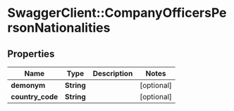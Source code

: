 # SwaggerClient::CompanyOfficersPersonNationalities

## Properties
Name | Type | Description | Notes
------------ | ------------- | ------------- | -------------
**demonym** | **String** |  | [optional] 
**country_code** | **String** |  | [optional] 


